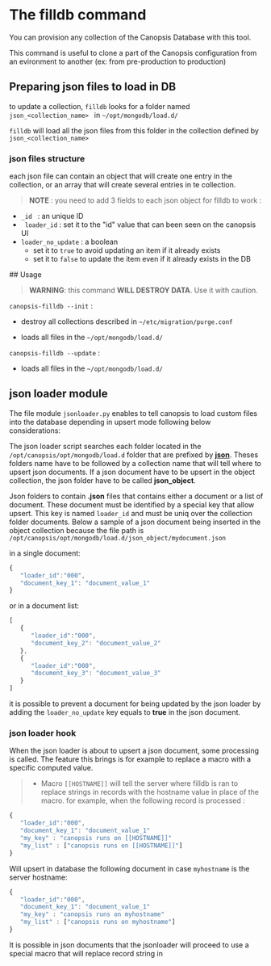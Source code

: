 # The filldb command

You can provision any collection of the Canopsis Database with this tool.

This command is useful to  clone a part of the Canopsis configuration from an evironment to another (ex: from pre-production to production)

## Preparing json files to load in DB

to update a collection, `filldb` looks for a folder named `json_<collection_name> `  in
`~/opt/mongodb/load.d/ `

`filldb` will load all the json files from this folder in the collection defined by `json_<collection_name>`

### json files structure

each json file can contain an object that will create one entry in the collection, or an array that will create several entries in te collection.


> **NOTE** : you need to add 3 fields to each json object for filldb to work :

- `_id ` : an unique ID
- ` loader_id` : set it to the "id" value that can been seen on the canopsis UI
- `loader_no_update` : a boolean
	- set it to `true` to avoid updating an item if it already exists
	- set it to `false` to update the item even if it already exists in the DB

## Usage

> **WARNING**: this command  **WILL DESTROY DATA**. Use it with caution.

`canopsis-filldb --init` :

- destroy all collections described in `~/etc/migration/purge.conf ` 

- loads all files in the ` ~/opt/mongodb/load.d/ `


`canopsis-filldb --update` :

- loads all files in the ` ~/opt/mongodb/load.d/ `

## json loader module

The file module `jsonloader.py` enables to tell canopsis to load
custom files into the database depending in upsert mode following below
considerations:

The json loader script searches each folder located in the
`/opt/canopsis/opt/mongodb/load.d` folder that are prefixed by
**[json]()**. Theses folders name have to be followed by a collection
name that will tell where to upsert json documents. If a json document
have to be upsert in the object collection, the json folder have to be
called **json_object**.

Json folders to contain **<filename>.json** files that contains either
a document or a list of document. These document must be identified by a
special key that allow upsert. This key is named `loader_id` and must be
uniq over the collection folder documents. Below a sample of a json
document being inserted in the object collection because the file path
is `/opt/canopsis/opt/mongodb/load.d/json_object/mydocument.json`

in a single document:

```javascript
{
   "loader_id":"000",
   "document_key_1": "document_value_1"
}
```

or in a document list:

```javascript
[
   {
      "loader_id":"000",
      "document_key_2": "document_value_2"
   },
   {
      "loader_id":"000",
      "document_key_3": "document_value_3"
   }
]
```

it is possible to prevent a document for being updated by the json
loader by adding the `loader_no_update` key equals to **true** in the
json document.

### json loader hook

When the json loader is about to upsert a json document, some processing
is called. The feature this brings is for example to replace a macro
with a specific computed value.

> -   Macro `[[HOSTNAME]]` will tell the server where filldb is ran to
>     replace strings in records with the hostname value in place of the
>     macro. for example, when the following record is processed :

```javascript
{
   "loader_id":"000",
   "document_key_1": "document_value_1"
   "my_key" : "canopsis runs on [[HOSTNAME]]"
   "my_list" : ["canopsis runs on [[HOSTNAME]]"]
}
```

Will upsert in database the following document in case `myhostname` is
the server hostname:

```javascript
{
   "loader_id":"000",
   "document_key_1": "document_value_1"
   "my_key" : "canopsis runs on myhostname"
   "my_list" : ["canopsis runs on myhostname"]
}
```

It is possible in json documents that the jsonloader will proceed to use
a special macro that will replace record string in
